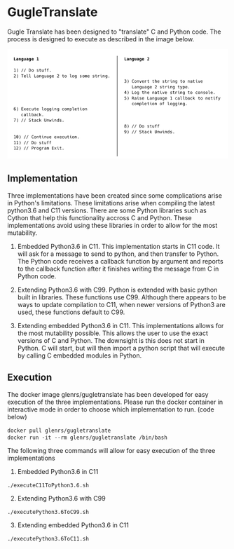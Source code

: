 # GugleTranslate

Gugle Translate has been designed to "translate" C and Python code. The process is designed to execute as described in the image below.

![Alt text](/image/prompt.png "Optional Title")

## Implementation
Three implementations have been created since some complications arise in Python's limitations. These limitations arise when compiling the latest python3.6 and C11 versions. There are some Python libraries such as Cython that help this functionality accross C and Python. These implementations avoid using these libraries in order to allow for the most mutability. 

1. Embedded Python3.6 in C11. This implementation starts in C11 code. It will ask for a message to send to python, and then transfer to Python. The Python code receives a callback function by argument and reports to the callback function after it finishes writing the message from C in Python code.

2. Extending Python3.6 with C99. Python is extended with basic python built in libraries. These functions use C99. Although there appears to be ways to update compilation to C11, when newer versions of Python3 are used, these functions default to C99.

3. Extending embedded Python3.6 in C11. This implementations allows for the most mutability possible. This allows the user to use the exact versions of C and Python. The downsight is this does not start in Python. C will start, but will then import a python script that will execute by calling C embedded modules in Python. 

## Execution

The docker image glenrs/gugletranslate has been developed for easy execution of the three implementations. Please run the docker container in interactive mode in order to choose which implementation to run. (code below)

```
docker pull glenrs/gugletranslate
docker run -it --rm glenrs/gugletranslate /bin/bash
```

The following three commands will allow for easy execution of the three implementations

1. Embedded Python3.6 in C11

```
./executeC11ToPython3.6.sh
```

2. Extending Python3.6 with C99

```
./executePython3.6ToC99.sh
```

3. Extending embedded Python3.6 in C11

```
./executePython3.6ToC11.sh
```

